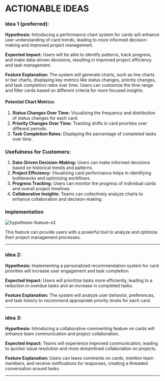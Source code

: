 # ACTIONABLE IDEAS


### Idea 1 (preferred):

**Hypothesis:** Introducing a performance chart system for cards will enhance user understanding of card trends, leading to more informed decision-making and improved project management.

**Expected Impact:** Users will be able to identify patterns, track progress, and make data-driven decisions, resulting in improved project efficiency and task management.

**Feature Explanation:** The system will generate charts, such as line charts or bar charts, displaying key metrics like status changes, priority changes, and task completion rates over time. Users can customize the time range and filter cards based on different criteria for more focused insights.

#### Potential Chart Metrics:
1. **Status Changes Over Time:** Visualizing the frequency and distribution of status changes for each card.
2. **Priority Changes Over Time:** Tracking shifts in card priorities over different periods.
3. **Task Completion Rates:** Displaying the percentage of completed tasks over time.

### Usefulness for Customers:
1. **Data-Driven Decision-Making:** Users can make informed decisions based on historical trends and patterns.
2. **Project Efficiency:** Visualizing card performance helps in identifying bottlenecks and optimizing workflows.
3. **Progress Tracking:** Users can monitor the progress of individual cards and overall project timelines.
4. **Collaborative Insights:** Teams can collectively analyze charts to enhance collaboration and decision-making.

### Implementation 
![hypothesis-feature-s3](https://github.com/ankitgwari/-shiptivitas-3)


This feature can provide users with a powerful tool to analyze and optimize their project management processes. 

---

### idea 2:
**Hypothesis:** Implementing a personalized recommendation system for card priorities will increase user engagement and task completion.

**Expected Impact:** Users will prioritize tasks more efficiently, leading to a reduction in overdue tasks and an increase in completed tasks.

**Feature Explanation:** The system will analyze user behavior, preferences, and task history to recommend appropriate priority levels for each card.

---

### idea 3:
**Hypothesis:** Introducing a collaborative commenting feature on cards will enhance team communication and project collaboration.

**Expected Impact:** Teams will experience improved communication, leading to quicker issue resolution and more streamlined collaboration on projects.

**Feature Explanation:** Users can leave comments on cards, mention team members, and receive notifications for responses, creating a threaded conversation around tasks.

---

